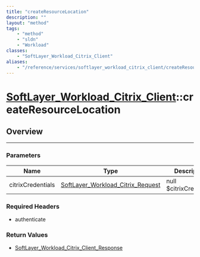 ```yaml
---
title: "createResourceLocation"
description: ""
layout: "method"
tags:
    - "method"
    - "sldn"
    - "Workload"
classes:
    - "SoftLayer_Workload_Citrix_Client"
aliases:
    - "/reference/services/softlayer_workload_citrix_client/createResourceLocation"
---
```

# [SoftLayer_Workload_Citrix_Client](/reference/services/SoftLayer_Workload_Citrix_Client)::createResourceLocation





## Overview 


-----

### Parameters 
|Name | Type | Description |
| --- | --- | --- |
|citrixCredentials| <a href='/reference/datatypes/SoftLayer_Workload_Citrix_Request'>SoftLayer_Workload_Citrix_Request </a>| null $citrixCredentials|


### Required Headers
* authenticate


### Return Values
* <a href='/reference/datatypes/SoftLayer_Workload_Citrix_Client_Response'>SoftLayer_Workload_Citrix_Client_Response </a>




